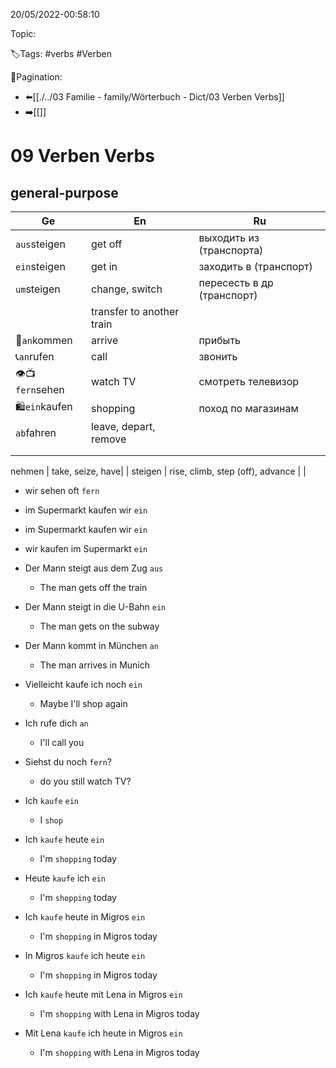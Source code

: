 20/05/2022-00:58:10

Topic:

🏷️Tags: #verbs #Verben

🧭Pagination:
- ⬅️[[./../03 Familie - family/Wörterbuch - Dict/03 Verben Verbs]]
- ➡️[[]]

# 09 Verben Verbs

## general-purpose

| Ge              | En                        | Ru                         |
|-----------------|---------------------------|----------------------------|
| `aus`steigen    | get off                   | выходить из (транспорта)   |
| `ein`steigen    | get in                    | заходить в (транспорт)     |
| `um`steigen     | change, switch            | пересесть в др (транспорт) |
|                 | transfer to another train |                            |
| 🛬`an`kommen    | arrive                    | прибыть                    |
| 📞`an`rufen     | call                      | звонить                    |
| 👁📺`fern`sehen | watch TV                  | смотреть телевизор         |
| 🛍`ein`kaufen   | shopping                  | поход по магазинам         |
| `ab`fahren      | leave, depart, remove     |                            |
|                 |                           |                            |
|                 |                           |                            |

nehmen | take, seize, have| |
steigen |  rise, climb, step (off), advance | |


- wir sehen oft `fern`
- im Supermarkt kaufen wir `ein`

- im Supermarkt kaufen wir `ein`
- wir kaufen im Supermarkt `ein`

- Der Mann steigt aus dem Zug `aus`
  - The man gets off the train
- Der Mann steigt in die U-Bahn `ein`
  - The man gets on the subway
- Der Mann kommt in München `an`
  - The man arrives in Munich
- Vielleicht kaufe ich noch `ein`
  - Maybe I'll shop again
- Ich rufe dich `an`
  - I'll call you
- Siehst du noch `fern`?
  - do you still watch TV?

- Ich `kaufe` `ein`
  - I `shop`
- Ich `kaufe` heute `ein`
  - I'm `shopping` today
- Heute `kaufe` ich `ein`
  - I'm `shopping` today
- Ich `kaufe` heute in Migros `ein`
  - I'm `shopping` in Migros today
- In Migros `kaufe` ich heute `ein`
  - I'm `shopping` in Migros today
- Ich `kaufe` heute mit Lena in Migros `ein`
  - I'm `shopping` with Lena in Migros today
- Mit Lena `kaufe` ich heute in Migros `ein`
  - I'm `shopping` with Lena in Migros today